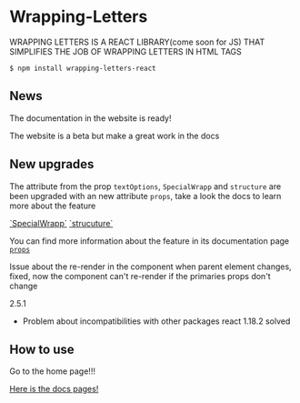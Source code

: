 # Wrapping-Letters

WRAPPING LETTERS IS A REACT LIBRARY(come soon for JS) THAT
SIMPLIFIES THE JOB OF WRAPPING LETTERS IN HTML TAGS

`$ npm install wrapping-letters-react`

## News

The documentation in the website is ready!

The website is a beta but make a great work in the docs

## New upgrades

The attribute from the prop `textOptions`, `SpecialWrapp` and `structure` are been upgraded with an new attribute `props`, take a look the docs to learn more about the feature

<p>
  <a href="https://wrapping-letters.vercel.app/docs/SpecialWrapp">`SpecialWrapp`</a>
  <a href="https://wrapping-letters.vercel.app/docs/structure">`strucuture`</a>
</p>

You can find more information about the feature in its documentation page <a href="https://wrapping-letters.vercel.app/docs/props">`props`</a>

Issue about the re-render in the component when parent element changes, fixed, now the component can't re-render if the primaries props don't change

2.5.1

- Problem about incompatibilities with other packages react 1.18.2 solved


## How to use

Go to the home page!!!

<a href="https://wrapping-letters.vercel.app/docs">Here is the docs pages!</a>
